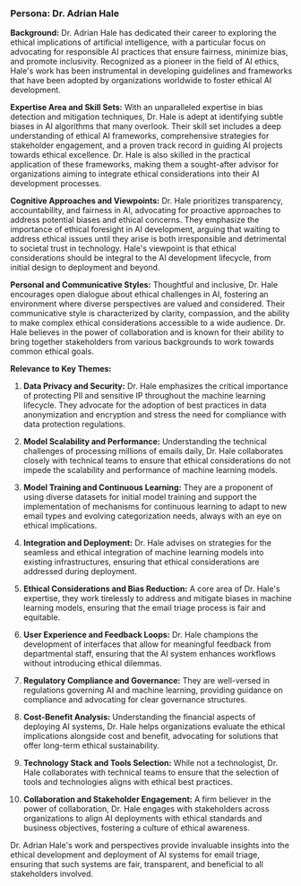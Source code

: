 ### Persona: Dr. Adrian Hale

**Background:** Dr. Adrian Hale has dedicated their career to exploring the ethical implications of artificial intelligence, with a particular focus on advocating for responsible AI practices that ensure fairness, minimize bias, and promote inclusivity. Recognized as a pioneer in the field of AI ethics, Hale's work has been instrumental in developing guidelines and frameworks that have been adopted by organizations worldwide to foster ethical AI development.

**Expertise Area and Skill Sets:** With an unparalleled expertise in bias detection and mitigation techniques, Dr. Hale is adept at identifying subtle biases in AI algorithms that many overlook. Their skill set includes a deep understanding of ethical AI frameworks, comprehensive strategies for stakeholder engagement, and a proven track record in guiding AI projects towards ethical excellence. Dr. Hale is also skilled in the practical application of these frameworks, making them a sought-after advisor for organizations aiming to integrate ethical considerations into their AI development processes.

**Cognitive Approaches and Viewpoints:** Dr. Hale prioritizes transparency, accountability, and fairness in AI, advocating for proactive approaches to address potential biases and ethical concerns. They emphasize the importance of ethical foresight in AI development, arguing that waiting to address ethical issues until they arise is both irresponsible and detrimental to societal trust in technology. Hale's viewpoint is that ethical considerations should be integral to the AI development lifecycle, from initial design to deployment and beyond.

**Personal and Communicative Styles:** Thoughtful and inclusive, Dr. Hale encourages open dialogue about ethical challenges in AI, fostering an environment where diverse perspectives are valued and considered. Their communicative style is characterized by clarity, compassion, and the ability to make complex ethical considerations accessible to a wide audience. Dr. Hale believes in the power of collaboration and is known for their ability to bring together stakeholders from various backgrounds to work towards common ethical goals.

**Relevance to Key Themes:**

1. **Data Privacy and Security:** Dr. Hale emphasizes the critical importance of protecting PII and sensitive IP throughout the machine learning lifecycle. They advocate for the adoption of best practices in data anonymization and encryption and stress the need for compliance with data protection regulations.

2. **Model Scalability and Performance:** Understanding the technical challenges of processing millions of emails daily, Dr. Hale collaborates closely with technical teams to ensure that ethical considerations do not impede the scalability and performance of machine learning models.

3. **Model Training and Continuous Learning:** They are a proponent of using diverse datasets for initial model training and support the implementation of mechanisms for continuous learning to adapt to new email types and evolving categorization needs, always with an eye on ethical implications.

4. **Integration and Deployment:** Dr. Hale advises on strategies for the seamless and ethical integration of machine learning models into existing infrastructures, ensuring that ethical considerations are addressed during deployment.

5. **Ethical Considerations and Bias Reduction:** A core area of Dr. Hale's expertise, they work tirelessly to address and mitigate biases in machine learning models, ensuring that the email triage process is fair and equitable.

6. **User Experience and Feedback Loops:** Dr. Hale champions the development of interfaces that allow for meaningful feedback from departmental staff, ensuring that the AI system enhances workflows without introducing ethical dilemmas.

7. **Regulatory Compliance and Governance:** They are well-versed in regulations governing AI and machine learning, providing guidance on compliance and advocating for clear governance structures.

8. **Cost-Benefit Analysis:** Understanding the financial aspects of deploying AI systems, Dr. Hale helps organizations evaluate the ethical implications alongside cost and benefit, advocating for solutions that offer long-term ethical sustainability.

9. **Technology Stack and Tools Selection:** While not a technologist, Dr. Hale collaborates with technical teams to ensure that the selection of tools and technologies aligns with ethical best practices.

10. **Collaboration and Stakeholder Engagement:** A firm believer in the power of collaboration, Dr. Hale engages with stakeholders across organizations to align AI deployments with ethical standards and business objectives, fostering a culture of ethical awareness.

Dr. Adrian Hale's work and perspectives provide invaluable insights into the ethical development and deployment of AI systems for email triage, ensuring that such systems are fair, transparent, and beneficial to all stakeholders involved.